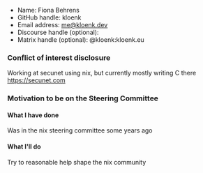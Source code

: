 - Name: Fiona Behrens
- GitHub handle: kloenk
- Email address: me@kloenk.dev
- Discourse handle (optional):
- Matrix handle (optional): @kloenk:kloenk.eu

### Conflict of interest disclosure

Working at secunet using nix, but currently mostly writing C there
https://secunet.com

### Motivation to be on the Steering Committee

#### What I have done

Was in the nix steering committee some years ago

#### What I'll do

Try to reasonable help shape the nix community
